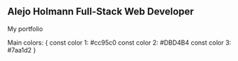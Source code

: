 ## Alejo Holmann Full-Stack Web Developer

My portfolio

Main colors: {
const color 1: #cc95c0
const color 2: #DBD4B4
const color 3: #7aa1d2
}
